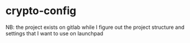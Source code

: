 # crypto-config

NB: the project exists on gitlab while I figure out the project structure and
settings that I want to use on launchpad
